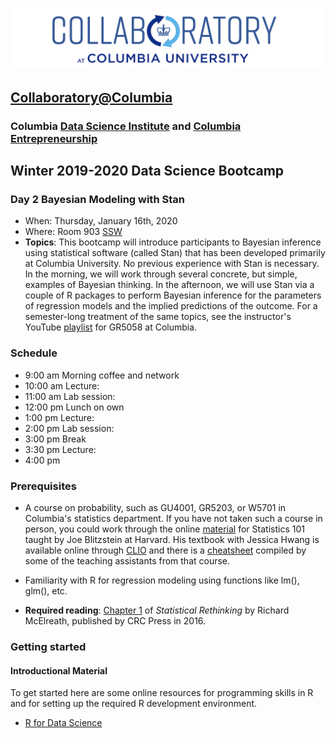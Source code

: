 ![collaboratory logo](../../Misc-files/collaboratory2.png)

## [Collaboratory@Columbia](http://collaboratory.columbia.edu/)
### Columbia [Data Science Institute](http://datascience.columbia.edu/) and [Columbia Entrepreneurship](http://entrepreneurship.columbia.edu/)
## Winter 2019-2020 Data Science Bootcamp
### Day 2 Bayesian Modeling with Stan

- When: Thursday, January 16th, 2020
- Where: Room 903 [SSW](http://stat.columbia.edu/location-and-directions/)
- **Topics**: This bootcamp will introduce participants to Bayesian inference using statistical software (called Stan) that has been developed primarily at Columbia University. No previous experience with Stan is necessary. In the morning, we will work through several concrete, but simple, examples of Bayesian thinking. In the afternoon, we will use Stan via a couple of R packages to perform Bayesian inference for the parameters of regression models and the implied predictions of the outcome. For a semester-long treatment of the same topics, see the instructor's YouTube [playlist](https://www.youtube.com/playlist?list=PLSZp9QshJ8wwWjrsGDbguwcPLUwHWUxo0) for GR5058 at Columbia.


### Schedule 
- 9:00 am Morning coffee and network
- 10:00 am Lecture: 
- 11:00 am Lab session: 
- 12:00 pm Lunch on own
- 1:00 pm Lecture: 
- 2:00 pm Lab session: 
- 3:00 pm Break
- 3:30 pm Lecture: 
- 4:00 pm

### Prerequisites

- A course on probability, such as GU4001, GR5203, or W5701 in Columbia's statistics department. If you have not taken such a course in person, you could work through the online [material](https://projects.iq.harvard.edu/stat110/home) for Statistics 101 taught by Joe Blitzstein at Harvard. His textbook with Jessica Hwang is available online through [CLIO](http://www.columbia.edu/cgi-bin/cul/resolve?clio13062981) and there is a [cheatsheet](http://www.wzchen.com/s/probability_cheatsheet.pdf) compiled by some of the teaching assistants from that course.
- Familiarity with R for regression modeling using functions like lm(), glm(), etc.
	
- **Required reading**: [Chapter 1](http://xcelab.net/rmpubs/rethinking/Statistical_Rethinking_sample.pdf) of _Statistical Rethinking_ by Richard McElreath, published by CRC Press in 2016.

### Getting started

#### Introductional Material

To get started here are some online resources for programming skills in R and for setting up the required R development environment.

+ [R for Data Science](https://r4ds.had.co.nz/)

